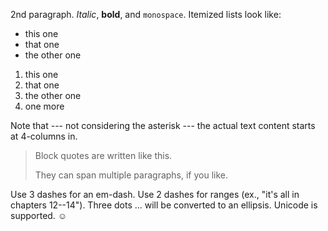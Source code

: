 
2nd paragraph. *Italic*, **bold**, and `monospace`. Itemized lists
look like:

  * this one
  * that one
  * the other one


  1. this one
  2. that one
  3. the other one
  5. one more

Note that --- not considering the asterisk --- the actual text
content starts at 4-columns in.

> Block quotes are
> written like this.
>
> They can span multiple paragraphs,
> if you like.

Use 3 dashes for an em-dash. Use 2 dashes for ranges (ex., "it's all
in chapters 12--14"). Three dots ... will be converted to an ellipsis.
Unicode is supported. ☺